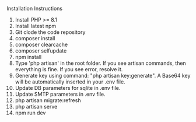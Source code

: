 Installation Instructions

1. Install PHP >= 8.1
2. Install latest npm
3. Git clode the code repository
4. composer install
5. composer clearcache
6. composer selfupdate
7. npm install
8. Type 'php artisan' in the root folder. If you see artisan commands, then everything is fine. If you see error, resolve it.
9. Generate key using command: "php artisan key:generate". A Base64 key will be automatically inserted in your .env file.
10. Update DB parameters for sqlite in .env file.
11. Update SMTP parameters in .env file.
12. php artisan migrate:refresh
13. php artisan serve
14. npm run dev
